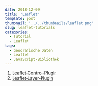 ```yaml
---
date: 2018-12-09
title: 'Leaflet'
template: post
thumbnail: '../../thumbnails/leaflet.png'
slug: leaflet-tutorials
categories:
  - Tutorial
  - Leaflet
tags:
  - geografische Daten
  - Leaflet
  - JavaScript-Bibliothek
---
```


1. [Leaflet-Control-Plugin](/leaflet-control-plugin-first-steps)
2. [Leaflet-Layer-Plugin](/leaflet-layer-plugin-first-steps)

